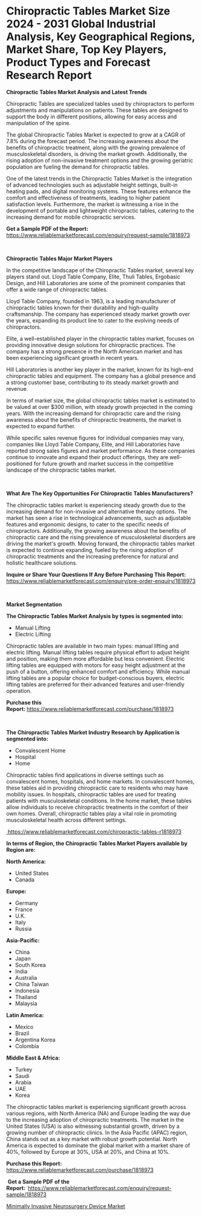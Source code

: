 <p><h1>Chiropractic Tables Market Size 2024 - 2031 Global Industrial Analysis, Key Geographical Regions, Market Share, Top Key Players, Product Types and Forecast Research Report</h1></p><p><strong>Chiropractic Tables Market Analysis and Latest Trends</strong></p>
<p><p>Chiropractic Tables are specialized tables used by chiropractors to perform adjustments and manipulations on patients. These tables are designed to support the body in different positions, allowing for easy access and manipulation of the spine.</p><p>The global Chiropractic Tables Market is expected to grow at a CAGR of 7.8% during the forecast period. The increasing awareness about the benefits of chiropractic treatment, along with the growing prevalence of musculoskeletal disorders, is driving the market growth. Additionally, the rising adoption of non-invasive treatment options and the growing geriatric population are fueling the demand for chiropractic tables.</p><p>One of the latest trends in the Chiropractic Tables Market is the integration of advanced technologies such as adjustable height settings, built-in heating pads, and digital monitoring systems. These features enhance the comfort and effectiveness of treatments, leading to higher patient satisfaction levels. Furthermore, the market is witnessing a rise in the development of portable and lightweight chiropractic tables, catering to the increasing demand for mobile chiropractic services.</p></p>
<p><strong>Get a Sample PDF of the Report:&nbsp;</strong> <a href="https://www.reliablemarketforecast.com/enquiry/request-sample/1818973">https://www.reliablemarketforecast.com/enquiry/request-sample/1818973</a></p>
<p>&nbsp;</p>
<p><strong>Chiropractic Tables Major Market Players</strong></p>
<p><p>In the competitive landscape of the Chiropractic Tables market, several key players stand out. Lloyd Table Company, Elite, Thuli Tables, Ergobasic Design, and Hill Laboratories are some of the prominent companies that offer a wide range of chiropractic tables.</p><p>Lloyd Table Company, founded in 1963, is a leading manufacturer of chiropractic tables known for their durability and high-quality craftsmanship. The company has experienced steady market growth over the years, expanding its product line to cater to the evolving needs of chiropractors.</p><p>Elite, a well-established player in the chiropractic tables market, focuses on providing innovative design solutions for chiropractic practices. The company has a strong presence in the North American market and has been experiencing significant growth in recent years.</p><p>Hill Laboratories is another key player in the market, known for its high-end chiropractic tables and equipment. The company has a global presence and a strong customer base, contributing to its steady market growth and revenue.</p><p>In terms of market size, the global chiropractic tables market is estimated to be valued at over $300 million, with steady growth projected in the coming years. With the increasing demand for chiropractic care and the rising awareness about the benefits of chiropractic treatments, the market is expected to expand further.</p><p>While specific sales revenue figures for individual companies may vary, companies like Lloyd Table Company, Elite, and Hill Laboratories have reported strong sales figures and market performance. As these companies continue to innovate and expand their product offerings, they are well-positioned for future growth and market success in the competitive landscape of the chiropractic tables market.</p></p>
<p>&nbsp;</p>
<p><strong>What Are The Key Opportunities For Chiropractic Tables Manufacturers?</strong></p>
<p><p>The chiropractic tables market is experiencing steady growth due to the increasing demand for non-invasive and alternative therapy options. The market has seen a rise in technological advancements, such as adjustable features and ergonomic designs, to cater to the specific needs of chiropractors. Additionally, the growing awareness about the benefits of chiropractic care and the rising prevalence of musculoskeletal disorders are driving the market's growth. Moving forward, the chiropractic tables market is expected to continue expanding, fueled by the rising adoption of chiropractic treatments and the increasing preference for natural and holistic healthcare solutions.</p></p>
<p><strong>Inquire or Share Your Questions If Any Before Purchasing This Report:</strong> <a href="https://www.reliablemarketforecast.com/enquiry/pre-order-enquiry/1818973">https://www.reliablemarketforecast.com/enquiry/pre-order-enquiry/1818973</a></p>
<p>&nbsp;</p>
<p><strong>Market Segmentation</strong></p>
<p><strong>The Chiropractic Tables Market Analysis by types is segmented into:</strong></p>
<p><ul><li>Manual Lifting</li><li>Electric Lifting</li></ul></p>
<p><p>Chiropractic tables are available in two main types: manual lifting and electric lifting. Manual lifting tables require physical effort to adjust height and position, making them more affordable but less convenient. Electric lifting tables are equipped with motors for easy height adjustment at the push of a button, offering enhanced comfort and efficiency. While manual lifting tables are a popular choice for budget-conscious buyers, electric lifting tables are preferred for their advanced features and user-friendly operation.</p></p>
<p><strong>Purchase this Report:&nbsp;</strong><a href="https://www.reliablemarketforecast.com/purchase/1818973">https://www.reliablemarketforecast.com/purchase/1818973</a></p>
<p>&nbsp;</p>
<p><strong>The Chiropractic Tables Market Industry Research by Application is segmented into:</strong></p>
<p><ul><li>Convalescent Home</li><li>Hospital</li><li>Home</li></ul></p>
<p><p>Chiropractic tables find applications in diverse settings such as convalescent homes, hospitals, and home markets. In convalescent homes, these tables aid in providing chiropractic care to residents who may have mobility issues. In hospitals, chiropractic tables are used for treating patients with musculoskeletal conditions. In the home market, these tables allow individuals to receive chiropractic treatments in the comfort of their own homes. Overall, chiropractic tables play a vital role in promoting musculoskeletal health across different settings.</p></p>
<p><a href="https://www.reliablemarketforecast.com/chiropractic-tables-r1818973">&nbsp;https://www.reliablemarketforecast.com/chiropractic-tables-r1818973</a></p>
<p><strong>In terms of Region, the Chiropractic Tables Market Players available by Region are:</strong></p>
<p>
    <p> <strong> North America: </strong>
        <ul>
            <li>United States</li>
            <li>Canada</li>
        </ul>
        </p> 
    <p> <strong> Europe: </strong>
        <ul>
            <li>Germany</li>
            <li>France</li>
            <li>U.K.</li>
            <li>Italy</li>
            <li>Russia</li>
        </ul>
        </p> 
    <p> <strong> Asia-Pacific: </strong>
        <ul>
            <li>China</li>
            <li>Japan</li>
            <li>South Korea</li>
            <li>India</li>
            <li>Australia</li>
            <li>China Taiwan</li>
            <li>Indonesia</li>
            <li>Thailand</li>
            <li>Malaysia</li>
        </ul>
        </p> 
    <p> <strong> Latin America: </strong>
        <ul>
            <li>Mexico</li>
            <li>Brazil</li>
            <li>Argentina Korea</li>
            <li>Colombia</li>
        </ul>
        </p> 
    <p> <strong> Middle East & Africa: </strong>
        <ul>
            <li>Turkey</li>
            <li>Saudi</li>
            <li>Arabia</li>
            <li>UAE</li>
            <li>Korea</li>
        </ul>
    </p>
    </p>
<p><p>The chiropractic tables market is experiencing significant growth across various regions, with North America (NA) and Europe leading the way due to the increasing adoption of chiropractic treatments. The market in the United States (USA) is also witnessing substantial growth, driven by a growing number of chiropractic clinics. In the Asia Pacific (APAC) region, China stands out as a key market with robust growth potential. North America is expected to dominate the global market with a market share of 40%, followed by Europe at 30%, USA at 20%, and China at 10%.</p></p>
<p><strong>Purchase this Report: </strong><a href="https://www.reliablemarketforecast.com/purchase/1818973">https://www.reliablemarketforecast.com/purchase/1818973</a></p>
<p>&nbsp;<strong>Get a Sample PDF of the Report:&nbsp;&nbsp;</strong><a href="https://www.reliablemarketforecast.com/enquiry/request-sample/1818973">https://www.reliablemarketforecast.com/enquiry/request-sample/1818973</a></p>
<p><strong></strong></p>
<p><p><a href="https://github.com/nicoletavirag/Market-Research-Report-List-4/blob/main/minimally-invasive-neurosurgery-device-market.md">Minimally Invasive Neurosurgery Device Market</a></p></p>